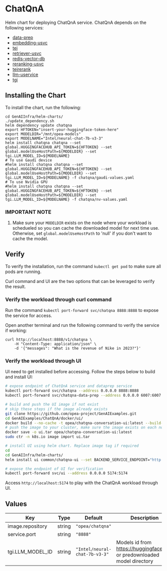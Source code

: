 # ChatQnA

Helm chart for deploying ChatQnA service. ChatQnA depends on the following services:

- [data-prep](../common/data-prep)
- [embedding-usvc](../common/embedding-usvc)
- [tei](../common/tei)
- [retriever-usvc](../common/retriever-usvc)
- [redis-vector-db](../common/redis-vector-db)
- [reranking-usvc](../common/reranking-usvc)
- [teirerank](../common/teirerank)
- [llm-uservice](../common/llm-uservice)
- [tgi](../common/tgi)

## Installing the Chart

To install the chart, run the following:

```console
cd GenAIInfra/helm-charts/
./update_dependency.sh
helm dependency update chatqna
export HFTOKEN="insert-your-huggingface-token-here"
export MODELDIR="/mnt/opea-models"
export MODELNAME="Intel/neural-chat-7b-v3-3"
helm install chatqna chatqna --set global.HUGGINGFACEHUB_API_TOKEN=${HFTOKEN} --set global.modelUseHostPath=${MODELDIR} --set tgi.LLM_MODEL_ID=${MODELNAME}
# To use Gaudi device
#helm install chatqna chatqna --set global.HUGGINGFACEHUB_API_TOKEN=${HFTOKEN} --set global.modelUseHostPath=${MODELDIR} --set tgi.LLM_MODEL_ID=${MODELNAME} -f chatqna/gaudi-values.yaml
# To use Nvidia GPU
#helm install chatqna chatqna --set global.HUGGINGFACEHUB_API_TOKEN=${HFTOKEN} --set global.modelUseHostPath=${MODELDIR} --set tgi.LLM_MODEL_ID=${MODELNAME} -f chatqna/nv-values.yaml
```

### IMPORTANT NOTE

1. Make sure your `MODELDIR` exists on the node where your workload is schedueled so you can cache the downloaded model for next time use. Otherwise, set `global.modelUseHostPath` to 'null' if you don't want to cache the model.

## Verify

To verify the installation, run the command `kubectl get pod` to make sure all pods are running.

Curl command and UI are the two options that can be leveraged to verify the result.

### Verify the workload through curl command

Run the command `kubectl port-forward svc/chatqna 8888:8888` to expose the service for access.

Open another terminal and run the following command to verify the service if working:

```console
curl http://localhost:8888/v1/chatqna \
    -H "Content-Type: application/json" \
    -d '{"messages": "What is the revenue of Nike in 2023?"}'
```

### Verify the workload through UI

UI need to get installed before accessing. Follow the steps below to build and install UI:

```bash
# expose endpoint of ChatQnA service and dataprep service
kubectl port-forward svc/chatqna --address 0.0.0.0 8888:8888
kubectl port-forward svc/chatqna-data-prep --address 0.0.0.0 6007:6007

# build and push the UI image if not exist
# skip these steps if the image already exists
git clone https://github.com/opea-project/GenAIExamples.git
cd GenAIExamples/ChatQnA/docker/ui/
docker build --no-cache -t opea/chatqna-conversation-ui:latest --build-arg https_proxy=$https_proxy --build-arg http_proxy=$http_proxy -f ./docker/Dockerfile.react .
# push the image to your cluster, make sure the image exists on each node of your cluster
docker save -o ui.tar opea/chatqna-conversation-ui:latest
sudo ctr -n k8s.io image import ui.tar

# install UI using helm chart. Replace image tag if required
cd
cd GenAIInfra/helm-charts/
helm install ui common/chatqna-ui --set BACKEND_SERVICE_ENDPOINT="http://${host_ip}:8888/v1/chatqna",DATAPREP_SERVICE_ENDPOINT="http://${host_ip}:6007/v1/dataprep",image.tag="latest"

# expose the endpoint of UI for verification
kubectl port-forward svc/ui --address 0.0.0.0 5174:5174
```

Access `http://localhost:5174` to play with the ChatQnA workload through UI.


## Values

| Key              | Type   | Default                       | Description                                                              |
| ---------------- | ------ | ----------------------------- | ------------------------------------------------------------------------ |
| image.repository | string | `"opea/chatqna"`              |                                                                          |
| service.port     | string | `"8888"`                      |                                                                          |
| tgi.LLM_MODEL_ID | string | `"Intel/neural-chat-7b-v3-3"` | Models id from https://huggingface.co/, or predownloaded model directory |
